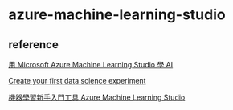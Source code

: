 # azure-machine-learning-studio

## reference

[用 Microsoft Azure Machine Learning Studio 學 AI](https://ithelp.ithome.com.tw/articles/10200671)

[Create your first data science experiment](https://docs.microsoft.com/en-us/azure/machine-learning/classic/create-experiment)

[機器學習新手入門工具 Azure Machine Learning Studio](https://www.youtube.com/watch?v=ffZeXkAUZNQ)
